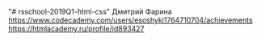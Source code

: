 "# rsschool-2019Q1-html-css" 
Дмитрий Фарина
https://www.codecademy.com/users/esoshyki1764710704/achievements
https://htmlacademy.ru/profile/id893427
